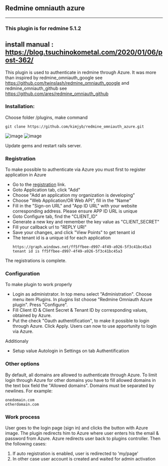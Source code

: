 ## Redmine omniauth azure
---------------------------------------------------------------------------------------
### This plugin is for redmine 5.1.2

install manual : https://blog.tsuchinokometal.com/2020/01/06/post-362/
---------------------------------------------------------------------------------------
This plugin is used to authenticate in redmine through Azure.
It was more than inspired by redmine_omniauth_google see https://github.com/twinslash/redmine_omniauth_google and redmine_omniauth_github see https://github.com/ares/redmine_omniauth_github

### Installation:

Choose folder /plugins, make command

```console
git clone https://github.com/kimjyb/redmine_omniauth_azure.git
```
![image](https://github.com/kimjyb/redmine_omniauth_azure/assets/13270512/832393ad-fb38-4682-9838-8dc947116106)
![image](https://github.com/kimjyb/redmine_omniauth_azure/assets/13270512/a724b3bd-56de-478c-a874-5ef979b99e4d)


Update gems and restart rails server.

### Registration

To make possible to authenticate via Azure you must first to register application in Azure

* Go to the [registration](https://manage.windowsazure.com) link.
* Goto Application tab, click "Add" 
* Choose "Add an application my organization is developing"
* Choose "Web Application/OR Web API", fill in the "Name"
* Fill in the "Sign-on URL" and "App ID URL" with your website corresponding address. Please ensure APP ID URL is unique
* Goto Configure tab, find the "CLIENT_ID" 
* Generate a new key and remember the key value as "CLIENT_SECRET"
* Fill your callback url to "REPLY URI"
* Save your changes, and click "View Points" to get tenant id
* The tenant id is a unique id for each application
  ```
  https://graph.windows.net/ff5ffbee-d997-4f49-a926-5f3c41bc45a3
  tenant id is ff5ffbee-d997-4f49-a926-5f3c41bc45a3
  ```
The registrations is complete.

### Configuration

To make plugin to work properly

* Login as administrator. In top menu select "Administration". Choose menu item Plugins. In plugins list choose "Redmine Omniauth Azure plugin". Press "Configure".
* Fill Сlient ID & Client Secret & Tenant ID by corresponding values, obtained by Azure.
* Put the check "Oauth authentification", to make it possible to login through Azure. Click Apply. Users can now to use apportunity to login via Azure.

Additionaly
* Setup value Autologin in Settings on tab Authentification

### Other options

By default, all domains are allowed to authenticate through Azure.
To limit login through Azure for other domains you have to fill allowed domains in the text box field the "Allowed domains". Domains must be separated by newlines. For example:

```text
onedomain.com
otherdomain.com
```

### Work process

User goes to the login page (sign in) and clicks the button with Azure image. The plugin redirects him to Azure where user enters his the еmail & password from Azure. Azure redirects user back to plugins controller. Then the following cases:
1. If auto registration is enabled, user is redirected to 'my/page'
2. In other case user account is created and waited for admin activation

